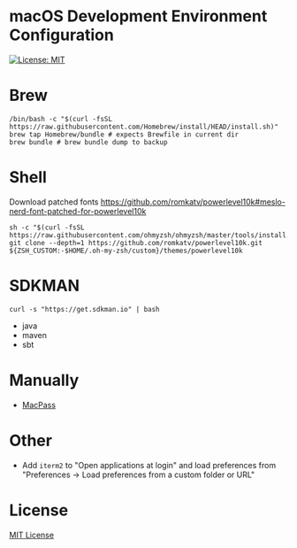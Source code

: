 macOS Development Environment Configuration
==================================================

[![License: MIT](https://img.shields.io/badge/license-MIT%20License-blue.svg)](https://raw.githubusercontent.com/pbassiner/dev-env/master/LICENSE)

# Brew
```shell
/bin/bash -c "$(curl -fsSL https://raw.githubusercontent.com/Homebrew/install/HEAD/install.sh)"
brew tap Homebrew/bundle # expects Brewfile in current dir
brew bundle # brew bundle dump to backup
```

# Shell
Download patched fonts https://github.com/romkatv/powerlevel10k#meslo-nerd-font-patched-for-powerlevel10k
```shell
sh -c "$(curl -fsSL https://raw.githubusercontent.com/ohmyzsh/ohmyzsh/master/tools/install.sh)"
git clone --depth=1 https://github.com/romkatv/powerlevel10k.git ${ZSH_CUSTOM:-$HOME/.oh-my-zsh/custom}/themes/powerlevel10k
```

# SDKMAN
```shell
curl -s "https://get.sdkman.io" | bash
```
* java
* maven
* sbt

# Manually
* [MacPass](https://github.com/MacPass/MacPass/releases/latest)

# Other
* Add `iterm2` to "Open applications at login" and load preferences from "Preferences -> Load preferences from a custom folder or URL"

# License
[MIT License](LICENSE)
